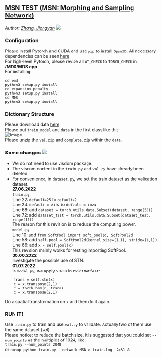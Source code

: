 ## [MSN TEST (MSN: Morphing and Sampling Network)](https://github.com/Colin97/MSN-Point-Cloud-Completion)
*Author: [Zhang, Jiongyan](https://github.com/hinczhang)* <img src="https://img.shields.io/badge/张炅焱-ZhangJiongyan-red"/>  
### Configuration
Please install Pytorch and CUDA and use `pip` to install `Open3D`. All necessary dependencies can be seen [here](https://github.com/Colin97/MSN-Point-Cloud-Completion)  
For high-level Pytorch, please revise all `AT_CHECK` to `TORCH_CHECK` in **/MDS/MDS.cpp**.  
For installing:  

    cd emd
    python3 setup.py install
    cd expansion_penalty
    python3 setup.py install
    cd MDS
    python3 setup.py install

### Dictionary Structure
Please download data [here](https://drive.google.com/drive/folders/1X143kUwtRtoPFxNRvUk9LuPlsf1lLKI7)  
Please put `train_model` and `data` in the first class like this:  
![image](https://user-images.githubusercontent.com/70082542/174184757-d0ca6a0d-d99c-4836-8932-2999ff956e2a.png)  
Please unzip the `val.zip` and `complete.zip` within the `data`.
### Some changes <img src="https://img.shields.io/badge/IMPORTANT-!!!-red"/>
- We do not need to use visdom package.  
- The visdom content in the `train.py` and `val.py` have already been deleted.  
- For convenience, in `dataset.py`, we set the train dataset as the validation dataset.  
**27.06.2022**  
`train.py`  
Line 22: `default=25` to `default=2`  
Line 24: `default = 8192` to `default = 1024`  
Line 68: add `dataset = torch.utils.data.Subset(dataset, range(50))`  
Line 72: add `dataset_test = torch.utils.data.Subset(dataset_test, range(10))`  
The reason for this revision is to reduce the computing power.  
`model.py`  
Line 10: add `from SoftPool import soft_pool2d, SoftPool2d`  
Line 58: add `self.pool = SoftPool2d(kernel_size=(1,1), stride=(1,1))`  
Line 66: add `x = self.pool(x)`  
This revision mainly works for testing importing SoftPool.  
**30.06.2022**  
Investigate the possible use of STN.  
**01.07.2022**  
In `model.py`, we apply `STN3D` in `PointNetfeat`:  
```
    trans = self.stn(x)
    x = x.transpose(2,1)
    x = torch.bmm(x, trans)
    x = x.transpose(2,1)
```
Do a spatial transformation on `x` and then do it again.
### RUN IT!
Use `train.py` to train and use `val.py` to validate. Actually two of them use the same dataset (*val*)  
Please notice: to reduce the batch size, it is suggested that you could set `--num_points` as the multiples of 1024, like:  
`train.py --num_points 2048`  
or `nohup python train.py --network MSN > train.log  2>&1 &`
